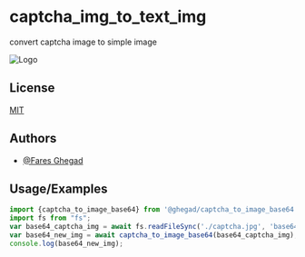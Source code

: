 
# captcha_img_to_text_img

convert captcha image to simple image

![Logo](https://i.postimg.cc/fL4mhQmq/captcha-img-to-text-img.png)


## License

[MIT](https://choosealicense.com/licenses/mit/)


## Authors

- [@Fares Ghegad](https://github.com/ghegad/)


## Usage/Examples

```javascript
import {captcha_to_image_base64} from '@ghegad/captcha_to_image_base64'
import fs from "fs";
var base64_captcha_img = await fs.readFileSync('./captcha.jpg', 'base64');
var base64_new_img = await captcha_to_image_base64(base64_captcha_img);
console.log(base64_new_img);
```

